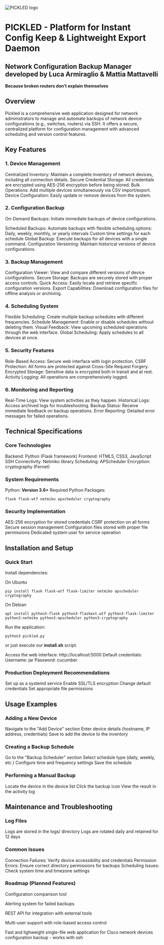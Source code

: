 ![PICKLED logo](https://github.com/AlastorApps/pickled/blob/main/PICKLED_logo320.png)


# PICKLED - Platform for Instant Config Keep & Lightweight Export Daemon
## Network Configuration Backup Manager developed by Luca Armiraglio & Mattia Mattavelli

__Because broken routers don’t explain themselves__

## Overview

Pickled is a comprehensive web application designed for network administrators to manage and automate backups of network device configurations (e.g., switches, routers) via SSH. It offers a secure, centralized platform for configuration management with advanced scheduling and version control features.


## Key Features
### 1. Device Management

 Centralized Inventory: Maintain a complete inventory of network devices, including all connection details.
 Secure Credential Storage: All credentials are encrypted using AES-256 encryption before being stored.
 Bulk Operations: Add multiple devices simultaneously via CSV import/export.
 Device Configuration: Easily update or remove devices from the system.

### 2. Configuration Backup

On-Demand Backups: Initiate immediate backups of device configurations.

 Scheduled Backups: Automate backups with flexible scheduling options:
 Daily, weekly, monthly, or yearly intervals
 Custom time settings for each schedule
 Global Backup: Execute backups for all devices with a single command.
 Configuration Versioning: Maintain historical versions of device configurations.


### 3. Backup Management

 Configuration Viewer: View and compare different versions of device configurations.
 Secure Storage: Backups are securely stored with proper access controls.
 Quick Access: Easily locate and retrieve specific configuration versions.
 Export Capabilities: Download configuration files for offline analysis or archiving.


### 4. Scheduling System

 Flexible Scheduling: Create multiple backup schedules with different frequencies.
 Schedule Management: Enable or disable schedules without deleting them.
 Visual Feedback: View upcoming scheduled operations through the web interface.
 Global Scheduling: Apply schedules to all devices at once.


### 5. Security Features

 Role-Based Access: Secure web interface with login protection.
 CSRF Protection: All forms are protected against Cross-Site Request Forgery.
 Encrypted Storage: Sensitive data is encrypted both in transit and at rest.
 Activity Logging: All operations are comprehensively logged.


### 6. Monitoring and Reporting

 Real-Time Logs: View system activities as they happen.
 Historical Logs: Access archived logs for troubleshooting.
 Backup Status: Receive immediate feedback on backup operations.
 Error Reporting: Detailed error messages for failed operations.


## Technical Specifications
### Core Technologies

 Backend: Python (Flask framework)
 Frontend: HTML5, CSS3, JavaScript
 SSH Connectivity: Netmiko library
 Scheduling: APScheduler
 Encryption: cryptography (Fernet)


### System Requirements

 Python: __Version 3.6+__
 Required Python Packages:

```
flask flask-wtf netmiko apscheduler cryptography
```


### Security Implementation

 AES-256 encryption for stored credentials
 CSRF protection on all forms
 Secure session management
 Configuration files stored with proper file permissions
 Dedicated system user for service operation

##  Installation and Setup
### Quick Start

 Install dependencies:
 
 On Ubuntu
```
pip install flask flask-wtf flask-limiter netmiko apscheduler cryptography
```
On Debian
```
apt install python3-flask python3-flaskext.wtf python3-flask-limiter python3-netmiko python3-apscheduler python3-cryptography
```

Run the application:
```
python3 pickled.py
```
or just execute our __install.sh__ script.

 Access the web interface:
 http://localhost:5000
 Default credentials:
 Username: jar
 Password: cucumber

### Production Deployment Recommendations

 Set up as a systemd service
 Enable SSL/TLS encryption
 Change default credentials
 Set appropriate file permissions

## Usage Examples
### Adding a New Device

 Navigate to the "Add Device" section
 Enter device details (hostname, IP address, credentials)
 Save to add the device to the inventory

### Creating a Backup Schedule

 Go to the "Backup Scheduler" section
 Select schedule type (daily, weekly, etc.)
 Configure time and frequency settings
 Save the schedule

### Performing a Manual Backup

 Locate the device in the device list
 Click the backup icon
 View the result in the activity log

## Maintenance and Troubleshooting
### Log Files

 Logs are stored in the logs/ directory
 Logs are rotated daily and retained for 12 days

### Common Issues

 Connection Failures: Verify device accessibility and credentials
 Permission Errors: Ensure correct directory permissions for backups
 Scheduling Issues: Check system time and timezone settings

### Roadmap (Planned Features)

 Configuration comparison tool
 
 Alerting system for failed backups
 
 REST API for integration with external tools
 
 Multi-user support with role-based access control

Fast and lighweight single-file web application for Cisco network devices configuration backup - works with ssh
